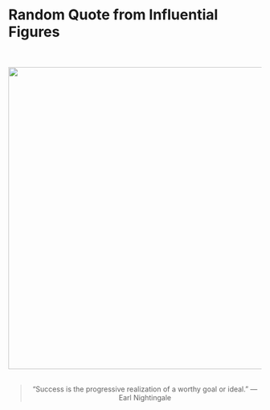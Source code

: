 # Random Quote from Influential Figures

<div align="center">
  <br>
  <br>
  <a href="undefined" title="undefined"><img src="undefined" width="600px"></a>
  <br>
  <br>
  <blockquote>&ldquo;Success is the progressive realization of a worthy goal or ideal.&rdquo; &mdash; <footer>Earl Nightingale</footer></blockquote>
</div>
  